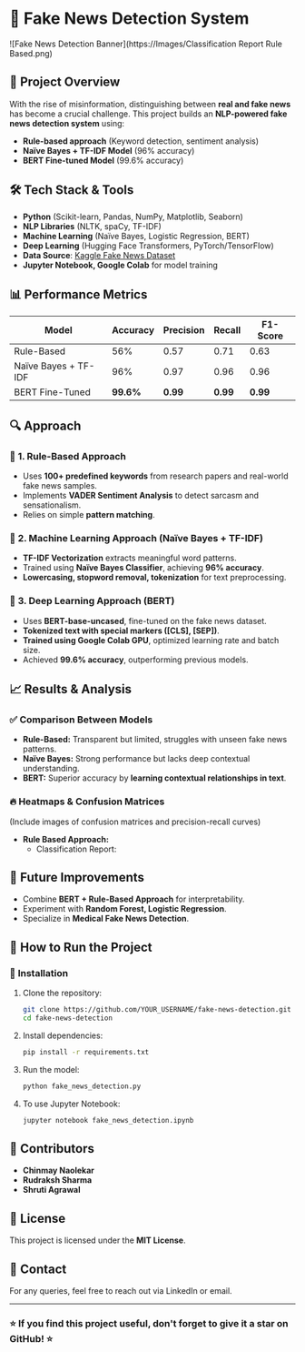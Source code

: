 # 📰 Fake News Detection System

![Fake News Detection Banner](https://Images/Classification Report Rule Based.png)

## 📌 **Project Overview**
With the rise of misinformation, distinguishing between **real and fake news** has become a crucial challenge. This project builds an **NLP-powered fake news detection system** using:
- **Rule-based approach** (Keyword detection, sentiment analysis)
- **Naïve Bayes + TF-IDF Model** (96% accuracy)
- **BERT Fine-tuned Model** (99.6% accuracy)

## 🛠 **Tech Stack & Tools**
- **Python** (Scikit-learn, Pandas, NumPy, Matplotlib, Seaborn)
- **NLP Libraries** (NLTK, spaCy, TF-IDF)
- **Machine Learning** (Naïve Bayes, Logistic Regression, BERT)
- **Deep Learning** (Hugging Face Transformers, PyTorch/TensorFlow)
- **Data Source**: [Kaggle Fake News Dataset](https://www.kaggle.com/datasets/bhavikjikadara/fake-news-detection)
- **Jupyter Notebook, Google Colab** for model training

## 📊 **Performance Metrics**
| Model | Accuracy | Precision | Recall | F1-Score |
|--------|----------|------------|---------|------------|
| Rule-Based | 56% | 0.57 | 0.71 | 0.63 |
| Naïve Bayes + TF-IDF | 96% | 0.97 | 0.96 | 0.96 |
| BERT Fine-Tuned | **99.6%** | **0.99** | **0.99** | **0.99** |

## 🔍 **Approach**
### 📌 **1. Rule-Based Approach**
- Uses **100+ predefined keywords** from research papers and real-world fake news samples.
- Implements **VADER Sentiment Analysis** to detect sarcasm and sensationalism.
- Relies on simple **pattern matching**.

### 📌 **2. Machine Learning Approach (Naïve Bayes + TF-IDF)**
- **TF-IDF Vectorization** extracts meaningful word patterns.
- Trained using **Naïve Bayes Classifier**, achieving **96% accuracy**.
- **Lowercasing, stopword removal, tokenization** for text preprocessing.

### 📌 **3. Deep Learning Approach (BERT)**
- Uses **BERT-base-uncased**, fine-tuned on the fake news dataset.
- **Tokenized text with special markers ([CLS], [SEP])**.
- **Trained using Google Colab GPU**, optimized learning rate and batch size.
- Achieved **99.6% accuracy**, outperforming previous models.

## 📈 **Results & Analysis**
### ✅ **Comparison Between Models**
- **Rule-Based:** Transparent but limited, struggles with unseen fake news patterns.
- **Naïve Bayes:** Strong performance but lacks deep contextual understanding.
- **BERT:** Superior accuracy by **learning contextual relationships in text**.

### 🔥 **Heatmaps & Confusion Matrices**
(Include images of confusion matrices and precision-recall curves)
- **Rule Based Approach:**
     - Classification Report: 


## 🔮 **Future Improvements**
- Combine **BERT + Rule-Based Approach** for interpretability.
- Experiment with **Random Forest, Logistic Regression**.
- Specialize in **Medical Fake News Detection**.

## 🚀 **How to Run the Project**
### 🔹 **Installation**
1. Clone the repository:
   ```bash
   git clone https://github.com/YOUR_USERNAME/fake-news-detection.git
   cd fake-news-detection
   ```
2. Install dependencies:
   ```bash
   pip install -r requirements.txt
   ```
3. Run the model:
   ```bash
   python fake_news_detection.py
   ```
4. To use Jupyter Notebook:
   ```bash
   jupyter notebook fake_news_detection.ipynb
   ```

## 🤝 **Contributors**
- **Chinmay Naolekar**
- **Rudraksh Sharma**
- **Shruti Agrawal**

## 📜 **License**
This project is licensed under the **MIT License**.

## 📩 **Contact**
For any queries, feel free to reach out via LinkedIn or email.

---

### ⭐ **If you find this project useful, don't forget to give it a star on GitHub!** ⭐

